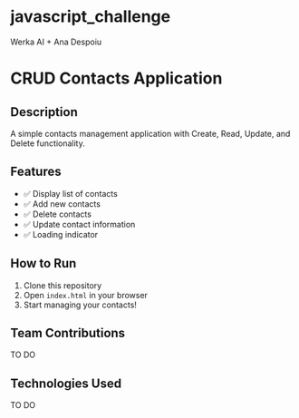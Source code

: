# javascript_challenge
Werka AI + Ana Despoiu

# CRUD Contacts Application

## Description
A simple contacts management application with Create, Read, Update, and Delete functionality.

## Features
- ✅ Display list of contacts
- ✅ Add new contacts
- ✅ Delete contacts
- ✅ Update contact information
- ✅ Loading indicator

## How to Run
1. Clone this repository
2. Open `index.html` in your browser
3. Start managing your contacts!

## Team Contributions
TO DO

## Technologies Used
TO DO